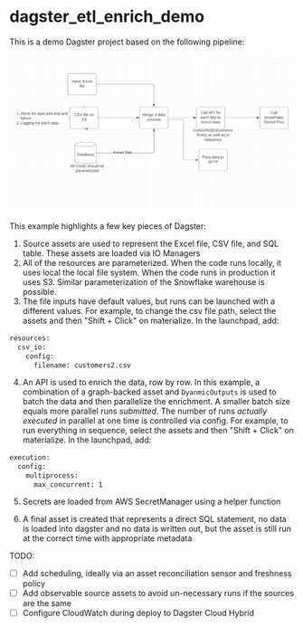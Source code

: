 # dagster_etl_enrich_demo

This is a demo Dagster project based on the following pipeline:

![](./pipeline.png)

This example highlights a few key pieces of Dagster:

1. Source assets are used to represent the Excel file, CSV file, and SQL table. These assets are loaded via IO Managers
2. All of the resources are parameterized. When the code runs locally, it uses local the local file system. When the code runs in production it uses S3. Similar parameterization of the Snowflake warehouse is possible.
3. The file inputs have default values, but runs can be launched with a different values. For example, to change the csv file path, select the assets and then "Shift + Click" on materialize. In the launchpad, add:

```
resources:
  csv_io:
    config:
      filename: customers2.csv
```

4. An API is used to enrich the data, row by row. In this example, a combination of a graph-backed asset and `DyanmicOutputs` is used to batch the data and then parallelize the enrichment. A smaller batch size equals more parallel runs _submitted_. The number of runs _actually executed_ in parallel at one time is controlled via config. For example, to run everything in sequence, select the assets and then "Shift + Click" on materialize. In the launchpad, add: 

```
execution:
  config:
    multiprocess:
      max_concurrent: 1
```

5. Secrets are loaded from AWS SecretManager using a helper function 

6. A final asset is created that represents a direct SQL statement, no data is loaded into dagster and no data is written out, but the asset is still run at the correct time with appropriate metadata


TODO: 

- [ ] Add scheduling, ideally via an asset reconciliation sensor and freshness policy 
- [ ] Add observable source assets to avoid un-necessary runs if the sources are the same
- [ ] Configure CloudWatch during deploy to Dagster Cloud Hybrid